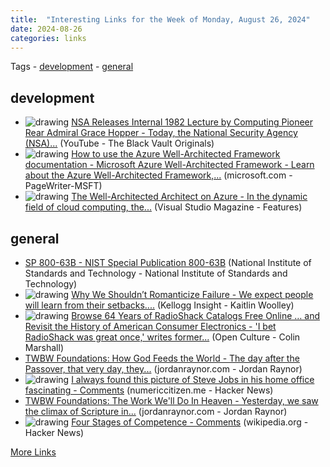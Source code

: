 ```yaml
---
title:  "Interesting Links for the Week of Monday, August 26, 2024"
date: 2024-08-26
categories: links
---
```


Tags  - [development](#development) - [general](#general)


## development
- <img src='https://i.ytimg.com/vi/_bP14OzIJWI/maxresdefault.jpg' alt='drawing' style='max-height: 100px;'/>  [NSA Releases Internal 1982 Lecture by Computing Pioneer Rear Admiral Grace Hopper - Today, the National Security Agency (NSA)...](https://www.youtube.com/watch?v=_bP14OzIJWI) (YouTube - The Black Vault Originals)
- <img src='https://learn.microsoft.com/en-us/media/open-graph-image.png' alt='drawing' style='max-height: 100px;'/>  [How to use the Azure Well-Architected Framework documentation - Microsoft Azure Well-Architected Framework - Learn about the Azure Well-Architected Framework,...](https://learn.microsoft.com/en-us/azure/well-architected/what-is-well-architected-framework) (microsoft.com - PageWriter-MSFT)
- <img src='https://visualstudiomagazine.com/-/media/ECG/VirtualizationReview/Images/introimages2014/CloudArchitect.jpg' alt='drawing' style='max-height: 100px;'/>  [The Well-Architected Architect on Azure - In the dynamic field of cloud computing, the...](https://visualstudiomagazine.com/Articles/2024/08/27/The-Well-Architected-Architect-on-Azure.aspx) (Visual Studio Magazine - Features)

## general
-  [SP 800-63B - NIST Special Publication 800-63B](https://pages.nist.gov/800-63-4/sp800-63b.html#appA) (National Institute of Standards and Technology - National Institute of Standards and Technology)
- <img src='https://insight.kellogg.northwestern.edu/content/uploads/_1200x630_fit_center-center_82_none/Full_0924_success_failure.png?mtime=1724165823' alt='drawing' style='max-height: 100px;'/>  [Why We Shouldn’t Romanticize Failure - We expect people will learn from their setbacks....](https://insight.kellogg.northwestern.edu/article/why-we-shouldnt-romanticize-failure) (Kellogg Insight - Kaitlin Woolley)
- <img src='https://cdn8.openculture.com/2024/08/29222352/opengraph_radioshackcatalogs-com-1024x535.jpg' alt='drawing' style='max-height: 100px;'/>  [Browse 64 Years of RadioShack Catalogs Free Online … and Revisit the History of American Consumer Electronics - 'I bet RadioShack was great once,' writes former...](https://www.openculture.com/2024/08/browse-64-years-of-radioshack-catalogs-free-online.html) (Open Culture - Colin Marshall)
-  [TWBW Foundations: How God Feeds the World - The day after the Passover, that very day, they...](mailto:reader-forwarded-email/3874f3154d24ccd321b000f4f8650786) (jordanraynor.com - Jordan Raynor)
- <img src='https://news.ycombinator.com/favicon.ico' alt='drawing' style='max-height: 100px;'/>  [I always found this picture of Steve Jobs in his home office fascinating - Comments](https://blog.numericcitizen.me/2024/08/30/i-always-found.html) (numericcitizen.me - Hacker News)
-  [TWBW Foundations: The Work We'll Do In Heaven - Yesterday, we saw the climax of Scripture in...](mailto:reader-forwarded-email/f3932d0f7d92de6fd7921cd434b487c1) (jordanraynor.com - Jordan Raynor)
- <img src='https://news.ycombinator.com/favicon.ico' alt='drawing' style='max-height: 100px;'/>  [Four Stages of Competence - Comments](https://en.wikipedia.org/wiki/Four_stages_of_competence) (wikipedia.org - Hacker News)

[More Links](/links)
